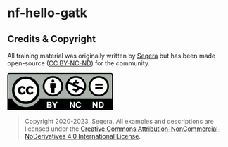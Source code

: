 # nf-hello-gatk

## Credits & Copyright

All training material was originally written by [Seqera](https://seqera.io) but has been made open-source ([CC BY-NC-ND](https://creativecommons.org/licenses/by-nc-nd/4.0/)) for the community.

<a rel="license" href="http://creativecommons.org/licenses/by-nc-nd/4.0/"><img alt="Creative Commons License" src="docs/assets/img/cc_by-nc-nd.svg" /></a>

> Copyright 2020-2023, Seqera. All examples and descriptions are licensed under the <a rel="license" href="http://creativecommons.org/licenses/by-nc-nd/4.0/">Creative Commons Attribution-NonCommercial-NoDerivatives 4.0 International License</a>.
